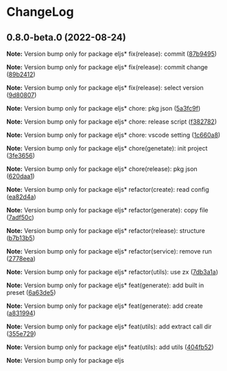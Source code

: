 # ChangeLog 

## 0.8.0-beta.0 (2022-08-24)

**Note:** Version bump only for package eljs* fix(release): commit ([87b9495](https://github.com/chnliquan/eljs/commit/87b9495))

**Note:** Version bump only for package eljs* fix(release): commit change ([89b2412](https://github.com/chnliquan/eljs/commit/89b2412))

**Note:** Version bump only for package eljs* fix(release): select version ([9d80807](https://github.com/chnliquan/eljs/commit/9d80807))

**Note:** Version bump only for package eljs* chore: pkg json ([5a3fc9f](https://github.com/chnliquan/eljs/commit/5a3fc9f))

**Note:** Version bump only for package eljs* chore: release script ([f382782](https://github.com/chnliquan/eljs/commit/f382782))

**Note:** Version bump only for package eljs* chore: vscode setting ([1c660a8](https://github.com/chnliquan/eljs/commit/1c660a8))

**Note:** Version bump only for package eljs* chore(genetate): init project ([3fe3656](https://github.com/chnliquan/eljs/commit/3fe3656))

**Note:** Version bump only for package eljs* chore(release): pkg json ([620daa1](https://github.com/chnliquan/eljs/commit/620daa1))

**Note:** Version bump only for package eljs* refactor(create): read config ([ea82d4a](https://github.com/chnliquan/eljs/commit/ea82d4a))

**Note:** Version bump only for package eljs* refactor(generate): copy file ([7adf50c](https://github.com/chnliquan/eljs/commit/7adf50c))

**Note:** Version bump only for package eljs* refactor(release): structure ([b7b13b5](https://github.com/chnliquan/eljs/commit/b7b13b5))

**Note:** Version bump only for package eljs* refactor(service): remove run ([2778eea](https://github.com/chnliquan/eljs/commit/2778eea))

**Note:** Version bump only for package eljs* refactor(utils): use zx ([7db3a1a](https://github.com/chnliquan/eljs/commit/7db3a1a))

**Note:** Version bump only for package eljs* feat(generate): add built in preset ([6a63de5](https://github.com/chnliquan/eljs/commit/6a63de5))

**Note:** Version bump only for package eljs* feat(generate): add create ([a831994](https://github.com/chnliquan/eljs/commit/a831994))

**Note:** Version bump only for package eljs* feat(utils): add extract call dir ([355e729](https://github.com/chnliquan/eljs/commit/355e729))

**Note:** Version bump only for package eljs* feat(utils): add utils ([404fb52](https://github.com/chnliquan/eljs/commit/404fb52))

**Note:** Version bump only for package eljs